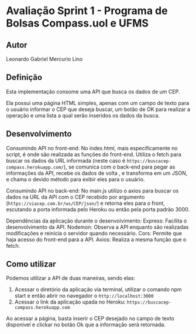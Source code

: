# Avaliação Sprint 1 - Programa de Bolsas Compass.uol e UFMS

## Autor
Leonardo Gabriel Mercurio Lino

## Definição
Esta implementação consome uma API que busca os dados de um CEP.

Ela possui uma página HTML simples, apenas com um campo de texto para o usuário informar o CEP que deseja buscar, um botão de OK para realizar a operação e uma lista a qual serão inseridos os dados da busca.

## Desenvolvimento
Consumindo API no front-end: No index.html, mais especificamente no script, é onde são realizada as funções do front-end.
Utiliza o fetch para buscar os dados da URL informada (neste caso é `https://buscacep-compass.herokuapp.com/`), se comunica
com o back-end para pegar as informações da API, recebe os dados de volta , e transforma em um JSON, 
e chama o devido método para exibir eles para o usuário.

Consumindo API no back-end: No main.js utilizo o axios para buscar os dados na URL da API com o CEP recebido por argumento
(`https://viacep.com.br/ws/CEP/json/`) e retorna eles para o front, escutando a porta informada pelo Heroku ou então pela 
porta padrão 3000.

Dependências da aplicação durante o desenvolvimento:
Express: Facilita o desenvolvimento da API.
Nodemon: Observa a API enquanto são realizadas modificações e reinicia o servidor quando necessário.
Cors: Permite que haja acesso do front-end para a API.
Axios: Realiza a mesma função que o fetch.

## Como utilizar
Podemos utilizar a API de duas maneiras, sendo elas:
1. Acessar o diretório da aplicação via terminal, utilizar o comando npm start e então abrir no navegador o `http://localhost:3000`
2. Acessar o link da aplicação upada no Heroku: `https://buscacep-compass.herokuapp.com`

Ao acessar a página, basta inserir o CEP desejado no campo de texto disponível e clickar no botão Ok que a informação será retornada.